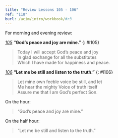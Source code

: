 ```yaml
---
title: "Review Lessons 105 - 106"
ref: "118"
burl: /acim/intro/workbook/#r3
---
```


For morning and evening review:

[*105*](/workbook/l105/?r=1) **“God’s peace and joy are mine.”**
{: #l105}

> Today I will accept God’s peace and joy<br/>
> In glad exchange for all the substitutes<br/>
> Which I have made for happiness and peace.

[*106*](/workbook/l106/?r=1) **“Let me be still and listen to the truth.”**
{: #l106}

> Let mine own feeble voice be still, and let<br/>
> Me hear the mighty Voice of truth itself<br/>
> Assure me that I am God’s perfect Son.

On the hour:

> “God’s peace and joy are mine.”

On the half hour:

> “Let me be still and listen to the truth.”

